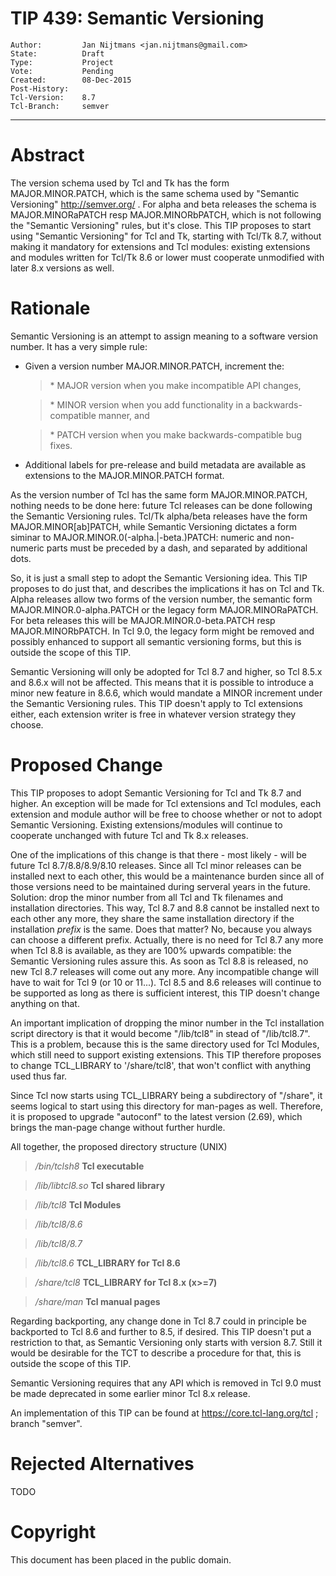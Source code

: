 # TIP 439: Semantic Versioning
	Author:         Jan Nijtmans <jan.nijtmans@gmail.com>
	State:          Draft
	Type:           Project
	Vote:           Pending
	Created:        08-Dec-2015
	Post-History:   
	Tcl-Version:    8.7
	Tcl-Branch:     semver
-----

# Abstract

The version schema used by Tcl and Tk has the form MAJOR.MINOR.PATCH, which is
the same schema used by "Semantic Versioning" <http://semver.org/> . For alpha
and beta releases the schema is MAJOR.MINORaPATCH resp MAJOR.MINORbPATCH,
which is not following the "Semantic Versioning" rules, but it's close.
This TIP proposes to start using "Semantic Versioning" for Tcl and Tk,
starting with Tcl/Tk 8.7, without making it mandatory for extensions and
Tcl modules: existing extensions and modules written for Tcl/Tk 8.6
or lower must cooperate unmodified with later 8.x versions as well.

# Rationale

Semantic Versioning is an attempt to assign meaning to a software
version number. It has a very simple rule:

 * Given a version number MAJOR.MINOR.PATCH, increment the:

	 > \* MAJOR version when you make incompatible API changes,

	 > \* MINOR version when you add functionality in a backwards-compatible
     manner, and

	 > \* PATCH version when you make backwards-compatible bug fixes.

 * Additional labels for pre-release and build metadata are available as
   extensions to the MAJOR.MINOR.PATCH format.

As the version number of Tcl has the same form MAJOR.MINOR.PATCH, nothing
needs to be done here: future Tcl releases can be done following the Semantic
Versioning rules. Tcl/Tk alpha/beta releases have the form
MAJOR.MINOR[ab]PATCH, while Semantic Versioning dictates a form siminar to
MAJOR.MINOR.0\(-alpha.\|-beta.\)PATCH: numeric and non-numeric parts must be
preceded by a dash, and separated by additional dots.

So, it is just a small step to adopt the Semantic Versioning idea. This TIP
proposes to do just that, and describes the implications it has on Tcl and
Tk. Alpha releases allow two forms of the version number, the semantic form
MAJOR.MINOR.0-alpha.PATCH or the legacy form MAJOR.MINORaPATCH.  For beta
releases this will be MAJOR.MINOR.0-beta.PATCH resp MAJOR.MINORbPATCH.  In Tcl
9.0, the legacy form might be removed and possibly enhanced to support all
semantic versioning forms, but this is outside the scope of this TIP.

Semantic Versioning will only be adopted for Tcl 8.7 and higher, so Tcl 8.5.x
and 8.6.x will not be affected. This means that it is possible to introduce a
minor new feature in 8.6.6, which would mandate a MINOR increment under the
Semantic Versioning rules. This TIP doesn't apply to Tcl extensions either,
each extension writer is free in whatever version strategy they choose.

# Proposed Change

This TIP proposes to adopt Semantic Versioning for Tcl and Tk 8.7 and higher.
An exception will be made for Tcl extensions and Tcl modules, each extension
and module author will be free to choose whether or not to adopt Semantic
Versioning. Existing extensions/modules will continue to cooperate unchanged
with future Tcl and Tk 8.x releases.

One of the implications of this change is that there - most likely -
will be future Tcl 8.7/8.8/8.9/8.10 releases. Since all Tcl minor
releases can be installed next to each other, this would be a
maintenance burden since all of those versions need to be maintained
during serveral years in the future. Solution: drop the minor number
from all Tcl and Tk filenames and installation directories. This way,
Tcl 8.7 and 8.8 cannot be installed next to each other any more,
they share the same installation directory if the installation
_prefix_ is the same. Does that matter? No, because you always
can choose a different prefix. Actually, there is no need for 
Tcl 8.7 any more when Tcl 8.8 is available, as they are 100%
upwards compatible: the Semantic Versioning rules assure this.
As soon as Tcl 8.8 is released, no new Tcl 8.7 releases will
come out any more. Any incompatible change will have to wait
for Tcl 9 \(or 10 or 11...\). Tcl 8.5 and 8.6 releases will
continue to be supported as long as there is sufficient interest,
this TIP doesn't change anything on that.

An important implication of dropping the minor number in
the Tcl installation script directory is that it would
become "<prefix>/lib/tcl8" in stead of "<prefix>/lib/tcl8.7".
This is a problem, because this is the same directory used for
Tcl Modules, which still need to support existing extensions.
This TIP therefore proposes to change TCL\_LIBRARY to
'<prefix>/share/tcl8', that won't conflict with anything used thus far.

Since Tcl now starts using TCL\_LIBRARY being a subdirectory of
"<prefix>/share", it seems logical to start using this directory
for man-pages as well. Therefore, it is proposed to upgrade
"autoconf" to the latest version \(2.69\), which brings the
man-page change without further hurdle.

All together, the proposed directory structure \(UNIX\)

 > _<prefix>/bin/tclsh8_ **Tcl executable**

 > _<prefix>/lib/libtcl8.so_ **Tcl shared library**

 > _<prefix>/lib/tcl8_ **Tcl Modules**

 > _<prefix>/lib/tcl8/8.6_

 > _<prefix>/lib/tcl8/8.7_

 > _<prefix>/lib/tcl8.6_ **TCL\_LIBRARY for Tcl 8.6**

 > _<prefix>/share/tcl8_ **TCL\_LIBRARY for Tcl 8.x \(x>=7\)**

 > _<prefix>/share/man_ **Tcl manual pages**

Regarding backporting, any change done in Tcl 8.7 could in principle
be backported to Tcl 8.6 and further to 8.5, if desired. This TIP
doesn't put a restriction to that, as Semantic Versioning only starts
with version 8.7. Still it would be desirable for the TCT to describe a
procedure for that, this is outside the scope of this TIP.

Semantic Versioning requires that any API which is removed in Tcl 9.0 must be
made deprecated in some earlier minor Tcl 8.x release.

An implementation of this TIP can be found at <https://core.tcl-lang.org/tcl> ; branch
"semver".

# Rejected Alternatives

TODO

# Copyright

This document has been placed in the public domain.
